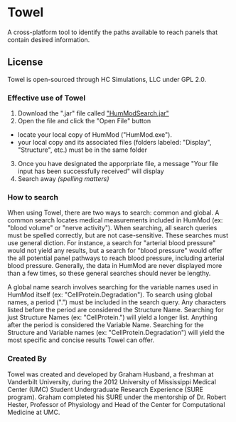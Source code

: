 # Towel

A cross-platform tool to identify the paths available to reach panels that contain desired information.

## License
Towel is open-sourced through HC Simulations, LLC under GPL 2.0.

### Effective use of Towel
1. Download the ".jar" file called ["HumModSearch.jar"](https://github.com/downloads/HumMod/towel/HumModSearch.jar)
2. Open the file and click the "Open File" button 
  * locate your local copy of HumMod ("HumMod.exe").
  * your local copy and its associated files (folders labeled: "Display", "Structure", etc.) must be in the same folder
3. Once you have designated the apporpriate file, a message "Your file input has been successfully received" will display
4. Search away *(spelling matters)*

### How to search

When using Towel, there are two ways to search: common and global.
A common search locates medical measurements included in HumMod (ex: "blood volume" or "nerve activity").
When searching, all search queries must be spelled correctly, but are not case-sensitive.
These searches must use general diction. For instance, a search for "arterial blood pressure" would not yield any results,
but a search for "blood pressure" would offer the all potential panel pathways to reach blood pressure, including
arterial blood pressure. Generally, the data in HumMod are never displayed more than a few times, so these general 
searches should never be lengthy.

A global name search involves searching for the variable names used in HumMod itself (ex: "CellProtein.Degradation").
To search using global names, a period (".") must be included in the search query.
Any characters listed before the period are considered the Structure Name. Searching for just Structure Names
(ex: "CellProtein.") will yield a longer list. Anything after the period is considered the Variable Name. Searching for
the Structure and Variable names (ex: "CellProtein.Degradation") will yield the most specific and concise results Towel
can offer.

### Created By
Towel was created and developed by Graham Husband, a freshman at Vanderbilt University, during the 2012 University of Mississippi Medical Center (UMC) Student Undergraduate Research Experience (SURE program). Graham completed his SURE under the mentorship of Dr. Robert Hester, Professor of Physiology and Head of the Center for Computational Medicine at UMC.